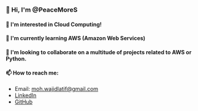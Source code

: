 ### 👋 Hi, I'm @PeaceMoreS

#### 👀 I'm interested in Cloud Computing!

#### 🌱 I'm currently learning AWS (Amazon Web Services)

#### 💞️ I'm looking to collaborate on a multitude of projects related to AWS or Python.

#### 📫 How to reach me:

* Email: moh.wajidlatif@gmail.com
* [LinkedIn](https://www.linkedin.com/in/mwlatif)
* [GitHub](https://github.com/PeaceMoreS)

<!---
PeaceMoreS/PeaceMoreS is a ✨ special ✨ repository because its `README.md` (this file) appears on your GitHub profile.
You can click the Preview link to take a look at your changes.
--->
